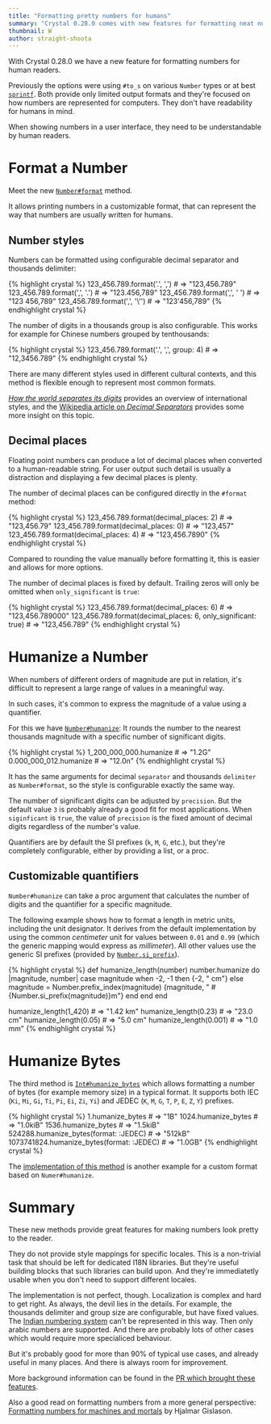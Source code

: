 ```yaml
---
title: "Formatting pretty numbers for humans"
summary: "Crystal 0.28.0 comes with new features for formatting neat numbers for human readers."
thumbnail: W
author: straight-shoota
---
```


With Crystal 0.28.0 we have a new feature for formatting numbers for human readers.

Previously the options were using `#to_s` on various `Number` types or at best [`sprintf`](https://crystal-lang.org/api/0.28.0/toplevel.html#sprintf%28format_string%2C%2Aargs%29%3AString-class-method). Both provide only limited output formats and they're focused on how numbers are represented for computers. They don't have readability for humans in mind.

When showing numbers in a user interface, they need to be understandable by human readers.

# Format a Number

Meet the new [`Number#format`](https://crystal-lang.org/api/0.28.0/Number.html#format%28separator%3D%26%2339%3B.%26%2339%3B%2Cdelimiter%3D%26%2339%3B%2C%26%2339%3B%2Cdecimal_places%3AInt%3F%3Dnil%2C%2A%2Cgroup%3AInt%3D3%2Conly_significant%3ABool%3Dfalse%29%3AString-instance-method) method.

It allows printing numbers in a customizable format, that can represent the way that numbers are usually written for humans. 

## Number styles

Numbers can be formatted using configurable decimal separator and thousands delimiter:

<div class="code_section">{% highlight crystal %}
123_456.789.format('.', ',')   # => "123,456.789"
123_456.789.format(',', '.')   # => "123.456,789"
123_456.789.format(',', ' ')   # => "123 456,789"
123_456.789.format(',', '\'')  # => "123'456,789"
{% endhighlight crystal %}</div>

The number of digits in a thousands group is also configurable. This works for example for Chinese numbers grouped by tenthousands:

<div class="code_section">{% highlight crystal %}
123_456.789.format('.', ',', group: 4) # => "12,3456.789"
{% endhighlight crystal %}</div>

There are many different styles used in different cultural contexts, and this method is flexible enough to represent most common formats.

[*How the world separates its digits*](http://www.statisticalconsultants.co.nz/blog/how-the-world-separates-its-digits.html) provides an overview of international styles, and the [Wikipedia article on *Decimal Separators*](https://en.wikipedia.org/wiki/Decimal_separator) provides some more insight on this topic.

## Decimal places

Floating point numbers can produce a lot of decimal places when converted to a human-readable string. For user output such detail is usually a distraction and displaying a few decimal places is plenty.

The number of decimal places can be configured directly in the `#format` method:

<div class="code_section">{% highlight crystal %}
123_456.789.format(decimal_places: 2) # => "123,456.79"
123_456.789.format(decimal_places: 0) # => "123,457"
123_456.789.format(decimal_places: 4) # => "123,456.7890"
{% endhighlight crystal %}</div>

Compared to rounding the value manually before formatting it, this is easier and allows for more options.

The number of decimal places is fixed by default. Trailing zeros will only be omitted when `only_significant` is `true`:

<div class="code_section">{% highlight crystal %}
123_456.789.format(decimal_places: 6)                         # => "123,456.789000"
123_456.789.format(decimal_places: 6, only_significant: true) # => "123,456.789"
{% endhighlight crystal %}</div>

# Humanize a Number

When numbers of different orders of magnitude are put in relation, it's difficult to represent a large range of values in a meaningful way.

In such cases, it's common to express the magnitude of a value using a quantifier.

For this we have [`Number#humanize`](https://crystal-lang.org/api/0.28.0/Number.html#humanize%28precision%3D3%2Cseparator%3D%26%2339%3B.%26%2339%3B%2Cdelimiter%3D%26%2339%3B%2C%26%2339%3B%2C%2A%2Cbase%3D10%2A%2A3%2Csignificant%3Dtrue%2Cprefixes%3DSI_PREFIXES%29%3AString-instance-method): It rounds the number to the nearest thousands magnitude with a specific number of significant digits.

<div class="code_section">{% highlight crystal %}
1_200_000_000.humanize # => "1.2G"
0.000_000_012.humanize # => "12.0n"
{% endhighlight crystal %}</div>

It has the same arguments for decimal `separator` and thousands `delimiter` as `Number#format`, so the style is configurable exactly the same way.

The number of significant digits can be adjusted by `precision`. But the default value `3` is probably already a good fit for most applications.
When `siginficant` is `true`, the value of `precision` is the fixed amount of decimal digits regardless of the number's value.

Quantifiers are by default the SI prefixes (`k`, `M`, `G`, etc.), but they're completely configurable, either by providing a list, or a proc.

## Customizable quantifiers

`Number#humanize` can take a proc argument that calculates the number of digits and the quantifier for a specific magnitude.

The following example shows how to format a length in metric units, including the unit designator. It derives from the default implementation by using the common *centimeter* unit for values between `0.01` and `0.99` (which the generic mapping would express as *millimeter*). All other values use the generic SI prefixes (provided by [`Number.si_prefix`](https://crystal-lang.org/api/0.28.0/Number.html#si_prefix(magnitude:Int,prefixes=SI_PREFIXES):Char?-class-method)).

<div class="code_section">{% highlight crystal %}
def humanize_length(number)
  number.humanize do |magnitude, number|
    case magnitude
    when -2, -1 then {-2, " cm"}
    else
      magnitude = Number.prefix_index(magnitude)
      {magnitude, " #{Number.si_prefix(magnitude)}m"}
    end
  end
end

humanize_length(1_420) # => "1.42 km"
humanize_length(0.23)  # => "23.0 cm"
humanize_length(0.05)  # => "5.0 cm"
humanize_length(0.001) # => "1.0 mm"
{% endhighlight crystal %}</div>

# Humanize Bytes

The third method is [`Int#humanize_bytes`](https://crystal-lang.org/api/0.28.0/Int.html#humanize_bytes%28precision%3AInt%3D3%2Cseparator%3D%26%2339%3B.%26%2339%3B%2C%2A%2Csignificant%3ABool%3Dtrue%2Cformat%3ABinaryPrefixFormat%3D%3AIEC%29%3AString-instance-method) which allows formatting a number of bytes (for example memory size) in a typical format. It supports both IEC (`Ki`, `Mi`, `Gi`, `Ti`, `Pi`, `Ei`, `Zi`, `Yi`) and JEDEC (`K`, `M`, `G`, `T`, `P`, `E`, `Z`, `Y`) prefixes.

<div class="code_section">{% highlight crystal %}
1.humanize_bytes                          # => "1B"
1024.humanize_bytes                       # => "1.0kiB"
1536.humanize_bytes                       # => "1.5kiB"
524288.humanize_bytes(format: :JEDEC)     # => "512kB"
1073741824.humanize_bytes(format: :JEDEC) # => "1.0GB"
{% endhighlight crystal %}</div>

The [implementation of this method](https://github.com/crystal-lang/crystal/blob/639e4765f3f4137f90c5b7da24d8ccb5b0bfec35/src/humanize.cr#L304) is another example for a custom format based on `Numer#humanize`.

# Summary

These new methods provide great features for making numbers look pretty to the reader.

They do not provide style mappings for specific locales. This is a non-trivial task that should be left for dedicated I18N libraries. But they're useful building blocks that such libraries can build upon. And they're immediatetly usable when you don't need to support different locales.

The implementation is not perfect, though. Localization is complex and hard to get right. As always, the devil lies in the details. For example, the thousands delimiter and group size are configurable, but have fixed values. The [Indian numbering system](https://en.wikipedia.org/wiki/Indian_numbering_system) can't be represented in this way. Then only arabic numbers are supported. And there are probably lots of other cases which would require more specialiced behaviour.

But it's probably good for more than 90% of typical use cases, and already useful in many places. And there is always room for improvement.

More background information can be found in the [PR which brought these features](https://github.com/crystal-lang/crystal/pull/6314).

Also a good read on formatting numbers from a more general perspective: [Formatting numbers for machines and mortals](https://medium.com/@hjalli/formatting-numbers-for-machines-and-mortals-421860e68db3) by Hjalmar Gislason.
